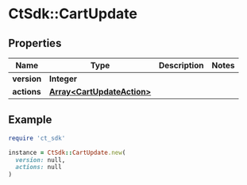 # CtSdk::CartUpdate

## Properties

| Name | Type | Description | Notes |
| ---- | ---- | ----------- | ----- |
| **version** | **Integer** |  |  |
| **actions** | [**Array&lt;CartUpdateAction&gt;**](CartUpdateAction.md) |  |  |

## Example

```ruby
require 'ct_sdk'

instance = CtSdk::CartUpdate.new(
  version: null,
  actions: null
)
```

